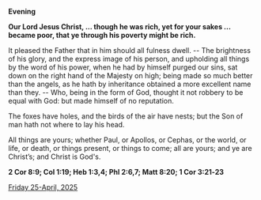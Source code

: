 **Evening**

**Our Lord Jesus Christ, ... though he was rich, yet for your sakes ... became poor, that ye through his poverty might be rich.**
 
It pleased the Father that in him should all fulness dwell. -- The brightness of his glory, and the express image of his person, and upholding all things by the word of his power, when he had by himself purged our sins, sat down on the right hand of the Majesty on high; being made so much better than the angels, as he hath by inheritance obtained a more excellent name than they. -- Who, being in the form of God, thought it not robbery to be equal with God: but made himself of no reputation.
 
The foxes have holes, and the birds of the air have nests; but the Son of man hath not where to lay his head.
 
All things are yours; whether Paul, or Apollos, or Cephas, or the world, or life, or death, or things present, or things to come; all are yours; and ye are Christ’s; and Christ is God's.  

**2 Cor 8:9; Col 1:19; Heb 1:3,4; Phl 2:6,7; Matt 8:20; 1 Cor 3:21‑23**

[Friday 25-April, 2025](https://t.me/daily_light)

